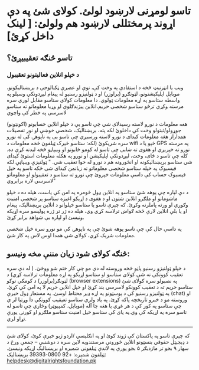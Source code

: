 

# تاسو لومړنی لارښود لولئ. کولای شئ په دې اړوند پرمختللی لارښود هم ولولئ: [ لینک داخل کړئ]

## تاسو څنګه تعقیبیږئ؟


### د خپلو انلاین فعالیتونو تعقیبول

ویب یا انټرنیټ څخه د استفادې په وخت کې، نوې او عصري ټکنالوجي د بریښنالیکونو، موبایل اپلیکیشنونو، لټونګرو (براوزر) او د ټولنیزو رسنیو له پیغام لیږدونکي وسیلو په واسطه ستاسو په اړه معلومات ټولوي. دا معلومات کولای ستاسو مقابل لوري سره مرسته وکړي ترڅو ستاسو شخصي حریم،انلاین پیژندګلوي او وړیا معلوماتو ته ستاسو لاسرسی په خطر کې واچوي

هغه معلومات د نورو لاسته رسیدلای شي چې تاسو یې د خپلو انلاین حسابونو (اکونټونو) جوړولو/ثبتولو وخت کې داخلوئ لکه پته، بریښنالیک، شخصي خوښې او نور تفصیلات همداراز هغه معلومات کیدای د نورو لاسته ورسیږي چې تاسو یې په ناپوهۍ کې له نورو سره شریکوئ (لکه: ستاسو ځیرک ټیلفون څخه معلومات د wifi څپو یا د GPS په مرسته نورو ته خپریږي او هغوی ته ښایي چې   تاسو له کومو ځایونو او  ویبپاڼو څخه لیدنه کړې ده. کله چې تاسو د ځای، وخت، لیږدونکې اپلیکیشن او نورو په هکله معلومات استوئ کیدای شي ستاسو بریښنالیکونه او انځورونه هم  د نورو له خوا تعقیب شي.
" ټولنیزې ویبپاڼې لکه فیسبوک په خپله ستاسو شخصي معلوماتو ته زیانمن کیدای شي ځکه تاسو په خپل فیسبوک حساب کې داسې معلومات خپروئ چې نورو ته ستاسو د تعقیبولو او معلوماتو لاسرسي لاره برابروي"

د دې لپاره چې پوهه شئ ستاسو په انلاین ډول څومره په امن کې یاست، هیله ده د خپلو ماشومانو او ملګرو انلاین شتون  او د هغوی د اړیکو اغیزه  ستاسو پر شخصي امنیت  وګوري او ورته پاملرنه وکړئ. که چیرې تاسو یا ستاسو خپلوانو د انلاین بریښنالیک، پیغام او یا بلې انلاین لارې څخه ګواښ ترلاسه کړي وي، هیله ده ژر تر ژره پولیسو سره اړیکه ونیسئ او لپاره یې شواهد برابر کړئ.

په داسې حال کې چې تاسو پوهه شوئ چې په ناپوهۍ کې مو نورو سره خپل شخصي معلومات شریک کړي، کولای شي همدا اوس لاس په کار شئ.





## څنګه کولای شود زیان مننې مخه ونیسو:

د خپلو ټولنیزو رسنیو پاڼو څخه وروسته له دې مو چې کار ختم شو ووځئ. ( له دې سره تعقیب کوونکي نه شي کولای ستاسو او ستاسو اړیکو په اړه معلومات ترلاسه کړي)
د لټونګر(براوزر) د کومکي توکو (browser extensions) په نصبولو سره کولای شئ ستاسو حریم ته د تعقیب کوونکو لاسرسی بند کړئ او خپل انلاین حریم لا په امن کې  کړئ.
په ټولنیزو رسنیو کې د پوسټونو په اړه ډیر محتاط اوسئ.
په مستعار ډول خبرې (chat) او وروسته مو د خبرو تاریخچه پاکه کړئ.
په یاد ولري ستاسو تعیقیب کوونکي دا وړتیا لر ي چې ستاسو په کور کې د هر غړي یا هغه چا آله (موبایل، کمپیوټر) وڅاري چې تاسو له تاسو سره په اړیکه کې وي.په پای کې ستاسو خپل امنیت ستاسو ملګرو او کورنۍ پورې تړاو لري.



---
که چیرې تاسو په پاکستان کې ژوند کوئ او په انګلیسي /اردو ژبو خبرې کوئ، کولای شئ د ډیجیټل حقوقي بنسټونو انلاین ځورونې مرستندویه لاین سره د دوشنبې – جمعې ورځ د سهار ۹ بجو تر مازدیګر ۵ بجو پورې په لاندې ټیلفوني شمیره او بریښنالیک اړیکه ونیسئ.ټیلفون شمیره:   +92 0800-39393بریښنالیک: helpdesk@digitalrightsfoundation.pk